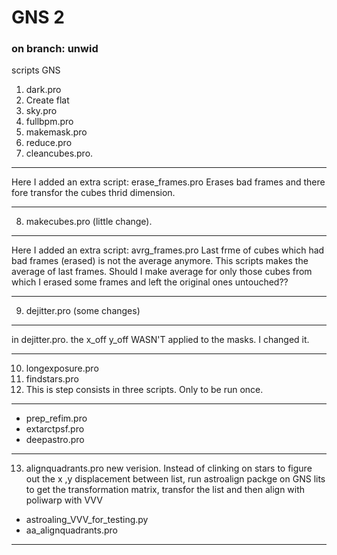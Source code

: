 # GNS 2
### on branch: unwid


scripts GNS
1. dark.pro
2. Create flat
3. sky.pro
4. fullbpm.pro
5. makemask.pro
6. reduce.pro
7. cleancubes.pro.
___
Here I added an extra script: erase_frames.pro
Erases bad frames and there fore transfor the cubes thrid dimension.
___
8. makecubes.pro (little change).
___
Here I added an extra script: avrg_frames.pro 
Last frme of cubes which had bad frames (erased) is not the average anymore. This scripts makes the average of last frames. 
Should I make average for only those cubes from  which I erased some frames and left the original ones untouched??
___
9. dejitter.pro (some changes)
___
in dejitter.pro. the x_off y_off WASN'T applied to the masks. I changed it.
___
10. longexposure.pro
11. findstars.pro
12. This is step consists in three scripts. Only to be run once.

-----------------------------------------------------------------------

* prep_refim.pro
* extarctpsf.pro
* deepastro.pro
___
13. alignquadrants.pro new verision. Instead of clinking on stars to figure out the x ,y displacement between list, run astroalign packge on GNS lits to get the transformation matrix, transfor the list and then align with poliwarp with VVV
* astroaling_VVV_for_testing.py
* aa_alignquadrants.pro
___


